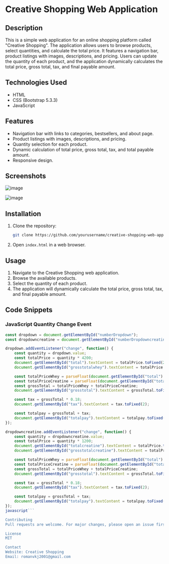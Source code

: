 # Creative Shopping Web Application

## Description
This is a simple web application for an online shopping platform called "Creative Shopping". The application allows users to browse products, select quantities, and calculate the total price. It features a navigation bar, product listings with images, descriptions, and pricing. Users can update the quantity of each product, and the application dynamically calculates the total price, gross total, tax, and final payable amount.

## Technologies Used
- HTML
- CSS (Bootstrap 5.3.3)
- JavaScript

## Features
- Navigation bar with links to categories, bestsellers, and about page.
- Product listings with images, descriptions, and pricing.
- Quantity selection for each product.
- Dynamic calculation of total price, gross total, tax, and total payable amount.
- Responsive design.

## Screenshots
![image](https://github.com/vishaljha1710/cart-page/assets/77543816/48eed511-73f7-4a07-ae8a-4b30da3ea4b1)

![image](https://github.com/vishaljha1710/cart-page/assets/77543816/214a2c12-1408-4a00-b7bc-ff4f80f08edc)



## Installation
1. Clone the repository:
    ```bash
    git clone https://github.com/yourusername/creative-shopping-web-app.git
    ```
2. Open `index.html` in a web browser.

## Usage
1. Navigate to the Creative Shopping web application.
2. Browse the available products.
3. Select the quantity of each product.
4. The application will dynamically calculate the total price, gross total, tax, and final payable amount.

## Code Snippets
### JavaScript Quantity Change Event
```javascript
const dropdown = document.getElementById("numberDropdown");
const dropdowncreatine = document.getElementById("numberDropdowncreatine");

dropdown.addEventListener("change", function() {
    const quantity = dropdown.value;
    const totalPrice = quantity * 4200;
    document.getElementById("total").textContent = totalPrice.toFixed(2);
    document.getElementById("grosstotalwhey").textContent = totalPrice.toFixed(2);

    const totalPriceWhey = parseFloat(document.getElementById("total").innerHTML);
    const totalPriceCreatine = parseFloat(document.getElementById("totalcreatine").innerHTML);
    const grossTotal = totalPriceWhey + totalPriceCreatine;
    document.getElementById("grosstotal").textContent = grossTotal.toFixed(2);

    const tax = grossTotal * 0.18;
    document.getElementById("tax").textContent = tax.toFixed(2);

    const totalpay = grossTotal + tax;
    document.getElementById("totalpay").textContent = totalpay.toFixed(2);
});

dropdowncreatine.addEventListener("change", function() {
    const quantity = dropdowncreatine.value;
    const totalPrice = quantity * 1200;
    document.getElementById("totalcreatine").textContent = totalPrice.toFixed(2);
    document.getElementById("grosstotalcreatine").textContent = totalPrice.toFixed(2);

    const totalPriceWhey = parseFloat(document.getElementById("total").innerHTML);
    const totalPriceCreatine = parseFloat(document.getElementById("totalcreatine").innerHTML);
    const grossTotal = totalPriceWhey + totalPriceCreatine;
    document.getElementById("grosstotal").textContent = grossTotal.toFixed(2);

    const tax = grossTotal * 0.18;
    document.getElementById("tax").textContent = tax.toFixed(2);

    const totalpay = grossTotal + tax;
    document.getElementById("totalpay").textContent = totalpay.toFixed(2);
});
javascript```

Contributing
Pull requests are welcome. For major changes, please open an issue first to discuss what you would like to change.

License
MIT

Contact
Website: Creative Shopping
Email: romanvkj2001@gmail.com
